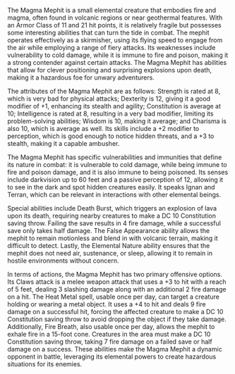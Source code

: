 The Magma Mephit is a small elemental creature that embodies fire and magma, often found in volcanic regions or near geothermal features. With an Armor Class of 11 and 21 hit points, it is relatively fragile but possesses some interesting abilities that can turn the tide in combat. The mephit operates effectively as a skirmisher, using its flying speed to engage from the air while employing a range of fiery attacks. Its weaknesses include vulnerability to cold damage, while it is immune to fire and poison, making it a strong contender against certain attacks. The Magma Mephit has abilities that allow for clever positioning and surprising explosions upon death, making it a hazardous foe for unwary adventurers.

The attributes of the Magma Mephit are as follows: Strength is rated at 8, which is very bad for physical attacks; Dexterity is 12, giving it a good modifier of +1, enhancing its stealth and agility; Constitution is average at 10; Intelligence is rated at 8, resulting in a very bad modifier, limiting its problem-solving abilities; Wisdom is 10, making it average; and Charisma is also 10, which is average as well. Its skills include a +2 modifier to perception, which is good enough to notice hidden threats, and a +3 to stealth, making it a capable ambusher.

The Magma Mephit has specific vulnerabilities and immunities that define its nature in combat: it is vulnerable to cold damage, while being immune to fire and poison damage, and it is also immune to being poisoned. Its senses include darkvision up to 60 feet and a passive perception of 12, allowing it to see in the dark and spot hidden creatures easily. It speaks Ignan and Terran, which can be relevant in interactions with other elemental beings.

Special abilities include Death Burst, which triggers an explosion of lava upon its death, requiring nearby creatures to make a DC 10 Constitution saving throw. Failing the save results in 4 fire damage, while a successful save only takes half damage. The False Appearance ability allows the mephit to remain motionless and blend in with volcanic terrain, making it difficult to detect. Lastly, the Elemental Nature ability ensures that the mephit does not need air, sustenance, or sleep, allowing it to remain in hostile environments without concern.

In terms of actions, the Magma Mephit has two primary offensive options. Its Claws attack is a melee weapon attack that uses a +3 to hit with a reach of 5 feet, dealing 3 slashing damage along with an additional 2 fire damage on a hit. The Heat Metal spell, usable once per day, can target a creature holding or wearing a metal object. It uses a +4 to hit and deals 9 fire damage on a successful hit, forcing the affected creature to make a DC 10 Constitution saving throw to avoid dropping the object if they take damage. Additionally, Fire Breath, also usable once per day, allows the mephit to exhale fire in a 15-foot cone. Creatures in the area must make a DC 10 Constitution saving throw, taking 7 fire damage on a failed save or half damage on a success. These abilities make the Magma Mephit a dynamic opponent in battle, leveraging its elemental powers to create hazardous situations for its enemies.